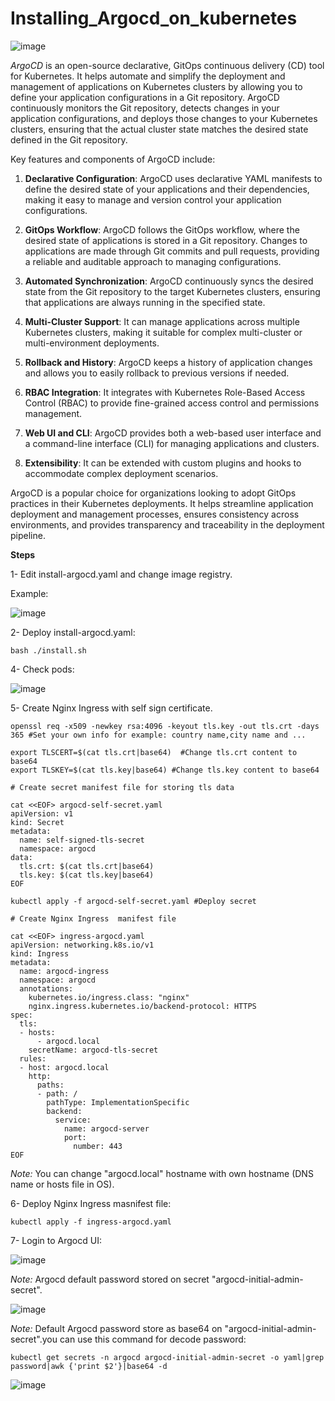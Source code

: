 # Installing_Argocd_on_kubernetes

![image](https://github.com/IMAN-NAMJOOYAN/Installing_Argocd_on_kubernetes/assets/16554389/5b561788-c9ea-4404-ba48-f506a52474b7)

*ArgoCD* is an open-source declarative, GitOps continuous delivery (CD) tool for Kubernetes. It helps automate and simplify the deployment and management of applications on Kubernetes clusters by allowing you to define your application configurations in a Git repository. ArgoCD continuously monitors the Git repository, detects changes in your application configurations, and deploys those changes to your Kubernetes clusters, ensuring that the actual cluster state matches the desired state defined in the Git repository.

Key features and components of ArgoCD include:

1. **Declarative Configuration**: ArgoCD uses declarative YAML manifests to define the desired state of your applications and their dependencies, making it easy to manage and version control your application configurations.

2. **GitOps Workflow**: ArgoCD follows the GitOps workflow, where the desired state of applications is stored in a Git repository. Changes to applications are made through Git commits and pull requests, providing a reliable and auditable approach to managing configurations.

3. **Automated Synchronization**: ArgoCD continuously syncs the desired state from the Git repository to the target Kubernetes clusters, ensuring that applications are always running in the specified state.

4. **Multi-Cluster Support**: It can manage applications across multiple Kubernetes clusters, making it suitable for complex multi-cluster or multi-environment deployments.

5. **Rollback and History**: ArgoCD keeps a history of application changes and allows you to easily rollback to previous versions if needed.

6. **RBAC Integration**: It integrates with Kubernetes Role-Based Access Control (RBAC) to provide fine-grained access control and permissions management.

7. **Web UI and CLI**: ArgoCD provides both a web-based user interface and a command-line interface (CLI) for managing applications and clusters.

8. **Extensibility**: It can be extended with custom plugins and hooks to accommodate complex deployment scenarios.

ArgoCD is a popular choice for organizations looking to adopt GitOps practices in their Kubernetes deployments. It helps streamline application deployment and management processes, ensures consistency across environments, and provides transparency and traceability in the deployment pipeline.



**Steps**

1- Edit install-argocd.yaml and change image registry.

Example:


![image](https://github.com/IMAN-NAMJOOYAN/Installing_Argocd_on_kubernetes/assets/16554389/53da33dd-6c58-4edd-8855-65dac0b9b687)

2- Deploy install-argocd.yaml:
```
bash ./install.sh
```
4- Check pods:

![image](https://github.com/IMAN-NAMJOOYAN/Installing_Argocd_on_kubernetes/assets/16554389/550b6731-c4c7-4eac-b7bd-c55b10560f7a)

5- Create Nginx Ingress with self sign certificate.
```
openssl req -x509 -newkey rsa:4096 -keyout tls.key -out tls.crt -days 365 #Set your own info for example: country name,city name and ...
```
```
export TLSCERT=$(cat tls.crt|base64)  #Change tls.crt content to base64
export TLSKEY=$(cat tls.key|base64) #Change tls.key content to base64
```
```
# Create secret manifest file for storing tls data

cat <<EOF> argocd-self-secret.yaml
apiVersion: v1
kind: Secret
metadata:
  name: self-signed-tls-secret
  namespace: argocd
data:
  tls.crt: $(cat tls.crt|base64)
  tls.key: $(cat tls.key|base64)
EOF

```
```
kubectl apply -f argocd-self-secret.yaml #Deploy secret
```
```
# Create Nginx Ingress  manifest file

cat <<EOF> ingress-argocd.yaml
apiVersion: networking.k8s.io/v1
kind: Ingress
metadata:
  name: argocd-ingress
  namespace: argocd
  annotations:
    kubernetes.io/ingress.class: "nginx"
    nginx.ingress.kubernetes.io/backend-protocol: HTTPS
spec:
  tls:
  - hosts:
      - argocd.local
    secretName: argocd-tls-secret
  rules:
  - host: argocd.local
    http:
      paths:
      - path: /
        pathType: ImplementationSpecific
        backend:
          service:
            name: argocd-server
            port:
              number: 443
EOF

```
*Note:* You can change "argocd.local" hostname with own hostname (DNS name or hosts file in OS).

6- Deploy  Nginx Ingress masnifest file:
```
kubectl apply -f ingress-argocd.yaml
```
7- Login to Argocd UI:

![image](https://github.com/IMAN-NAMJOOYAN/Installing_Argocd_on_kubernetes/assets/16554389/8e85f1fd-620a-4899-ac86-b84d4262cc53)

*Note:* Argocd default password stored on secret "argocd-initial-admin-secret".

![image](https://github.com/IMAN-NAMJOOYAN/Installing_Argocd_on_kubernetes/assets/16554389/5a0f32a6-f163-4887-ae53-a77cd436d97f)

*Note:* Default Argocd password store as base64 on "argocd-initial-admin-secret".you can use this command for decode password:
```
kubectl get secrets -n argocd argocd-initial-admin-secret -o yaml|grep password|awk {'print $2'}|base64 -d
```

![image](https://github.com/IMAN-NAMJOOYAN/Installing_Argocd_on_kubernetes/assets/16554389/2ac53094-cf91-4240-acf4-61cddbd725ba)






